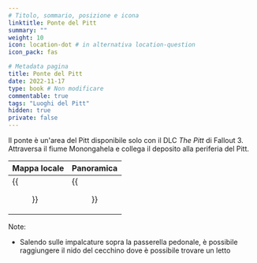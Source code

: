 ```yaml
---
# Titolo, sommario, posizione e icona
linktitle: Ponte del Pitt
summary: ""
weight: 10
icon: location-dot # in alternativa location-question
icon_pack: fas

# Metadata pagina
title: Ponte del Pitt
date: 2022-11-17
type: book # Non modificare
commentable: true
tags: "Luoghi del Pitt"
hidden: true
private: false 
---
```


Il ponte è un'area del Pitt disponibile solo con il DLC *The Pitt* di Fallout 3. Attraversa il fiume Monongahela e collega il deposito alla periferia del Pitt.

| Mappa locale                  | Panoramica                |
| ----------------------------- | ------------------------- |
| {{<figure src="fo3/The_Pitt_Bridge_loc.webp">}}| {{<figure src="fo3/The_Pitt_bridge.webp">}}|


Note:
- Salendo sulle impalcature sopra la passerella pedonale, è possibile raggiungere il nido del cecchino dove è possibile trovare un letto


